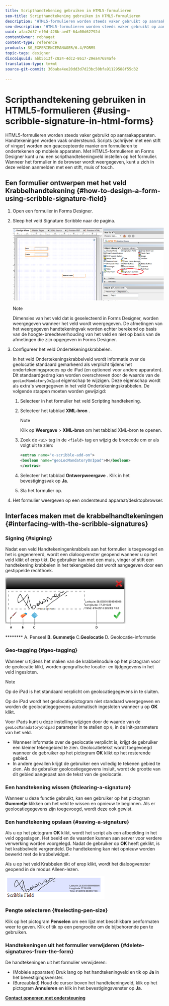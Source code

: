 ```yaml
---
title: Scripthandtekening gebruiken in HTML5-formulieren
seo-title: Scripthandtekening gebruiken in HTML5-formulieren
description: 'HTML5-formulieren worden steeds vaker gebruikt op aanraakapparaten en handtekeningen worden vaak ondersteund. Het ondertekenen van documenten op mobiele apparaten wordt een geaccepteerde manier om formulieren te ondertekenen op mobiele apparaten. '
seo-description: 'HTML5-formulieren worden steeds vaker gebruikt op aanraakapparaten en handtekeningen worden vaak ondersteund. Het ondertekenen van documenten op mobiele apparaten wordt een geaccepteerde manier om formulieren te ondertekenen op mobiele apparaten. '
uuid: afac2d37-ef0d-428b-aed7-64a00d62792d
contentOwner: robhagat
content-type: reference
products: SG_EXPERIENCEMANAGER/6.4/FORMS
topic-tags: designer
discoiquuid: abb5513f-c824-4dc2-8617-29ea47684afe
translation-type: tm+mt
source-git-commit: 36baba4ee20dd3d7d23bc50bfa91129588f55d32

---
```



# Scripthandtekening gebruiken in HTML5-formulieren {#using-scribble-signature-in-html-forms}

HTML5-formulieren worden steeds vaker gebruikt op aanraakapparaten. Handtekeningen worden vaak ondersteund. Scripts (schrijven met een stift of vinger) worden een geaccepteerde manier om formulieren te ondertekenen op mobiele apparaten. Met HTML5-formulieren en Forms Designer kunt u nu een scripthandtekeningveld instellen op het formulier. Wanneer het formulier in de browser wordt weergegeven, kunt u zich in deze velden aanmelden met een stift, muis of touch.

## Een formulier ontwerpen met het veld Krabbelhandtekening {#how-to-design-a-form-using-scribble-signature-field}

1. Open een formulier in Forms Designer.
1. Sleep het veld Signature Scribble naar de pagina.

   ![designer_scribble](assets/designer_scribble.png)

   >[!NOTE]
   >
   >Dimensies van het veld dat is geselecteerd in Forms Designer, worden weergegeven wanneer het veld wordt weergegeven. De afmetingen van het weergegeven handtekeningvak worden echter berekend op basis van de hoogte-breedteverhouding van het veld en niet op basis van de afmetingen die zijn opgegeven in Forms Designer.

1. Configureer het veld Ondertekeningskrabbelen.

   In het veld Ondertekeningskrabbelveld wordt informatie over de geolocatie standaard gemarkeerd als verplicht tijdens het ondertekeningsproces op de iPad (en optioneel voor andere apparaten). Dit standaardgedrag kan worden overschreven door de waarde van de `geoLocMandatoryOnIpad` eigenschap te wijzigen. Deze eigenschap wordt als extra&#39;s weergegeven in het veld Ondertekeningskrabbelen. De volgende stappen moeten worden gewijzigd:

   1. Selecteer in het formulier het veld Scripting handtekening.
   1. Selecteer het tabblad **XML-bron** .

      >[!NOTE]
      >
      >Klik op **Weergave** > **XML-bron** om het tabblad XML-bron te openen.

   1. Zoek de `<ui>` tag in de `<field>` tag en wijzig de broncode om er als volgt uit te zien:

      ```xml
      <extras name="x-scribble-add-on">
      <boolean name="geoLocMandatoryOnIpad">0</boolean>
      </extras>
      ```

   1. Selecteer het tabblad **Ontwerpweergave** . Klik in het bevestigingsvak op **Ja**.
   1. Sla het formulier op.

1. Het formulier weergeven op een ondersteund apparaat/desktopbrowser.

## Interfaces maken met de krabbelhandtekeningen {#interfacing-with-the-scribble-signatures}

### Signing {#signing}

Nadat een veld Handtekeningenkrabbels aan het formulier is toegevoegd en het is gegenereerd, wordt een dialoogvenster geopend wanneer u op het veld klikt of erop tikt. De gebruiker kan met een muis, vinger of stift een handtekening krabbelen in het tekengebied dat wordt aangegeven door een gestippelde rechthoek.

![geolocatie](assets/geolocation.png)

******** A. Penseel **B. Gummetje** C.**Geolocatie** D. Geolocatie-informatie

### Geo-tagging {#geo-tagging}

Wanneer u tijdens het maken van de krabbelmodule op het pictogram voor de geolocatie klikt, worden geografische locatie- en tijdgegevens in het veld ingesloten.

>[!NOTE]
Op de iPad is het standaard verplicht om geolocatiegegevens in te sluiten.

Op de iPad wordt het geolocatiepictogram niet standaard weergegeven en worden de geolocatiegegevens automatisch ingesloten wanneer u op **OK** klikt.

Voor iPads kunt u deze instelling wijzigen door de waarde van de `geoLocManadatoryOnIpad` parameter in te stellen op `0`, in de init-parameters van het veld.

* Wanneer informatie over de geolocatie verplicht is, krijgt de gebruiker een kleiner tekengebied te zien. Geolocatietekst wordt toegevoegd wanneer de gebruiker op het pictogram **OK** klikt op het resterende gebied.
* In andere gevallen krijgt de gebruiker een volledig te tekenen gebied te zien. Als de gebruiker geolocatiegegevens insluit, wordt de grootte van dit gebied aangepast aan de tekst van de geolocatie.

### Een handtekening wissen {#clearing-a-signature}

Wanneer u deze functie gebruikt, kan een gebruiker op het pictogram **Gummetje** klikken om het veld te wissen en opnieuw te beginnen. Als er geolocatiegegevens zijn toegevoegd, wordt deze ook gewist.

### Een handtekening opslaan {#saving-a-signature}

Als u op het pictogram **OK** klikt, wordt het script als een afbeelding in het veld opgeslagen. Het beeld en de waarden kunnen aan server voor verdere verwerking worden voorgelegd. Nadat de gebruiker op **OK** heeft geklikt, is het krabbelveld vergrendeld. De handtekening kan niet opnieuw worden bewerkt met de krabbelwidget.

Als u op het veld Krabbelen tikt of erop klikt, wordt het dialoogvenster geopend in de modus Alleen-lezen.

![3](assets/3.png)

### Pengte selecteren {#selecting-pen-size}

Klik op het pictogram **Penselen** om een lijst met beschikbare penformaten weer te geven. Klik of tik op een pengrootte om de bijbehorende pen te gebruiken.

### Handtekeningen uit het formulier verwijderen {#delete-signatures-from-the-form}

De handtekeningen uit het formulier verwijderen:

* (Mobiele apparaten) Druk lang op het handtekeningveld en tik op **Ja** in het bevestigingsvenster.
* (Bureaublad) Houd de cursor boven het handtekeningveld, klik op het pictogram **Annuleren** en klik in het bevestigingsvenster op **Ja**.

**[Contact opnemen met ondersteuning](https://www.adobe.com/account/sign-in.supportportal.html)**

